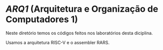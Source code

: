 # *ARQ1* (Arquitetura e Organização de Computadores 1)
Neste diretório temos os códigos feitos nos laboratórios desta diciplina. 

Usamos a arquitetura RISC-V e o assembler RARS.
